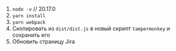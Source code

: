 1. `node -v` // 20.17.0
2. `yarn install`
3. `yarn webpack`
4. Скопировать из `dist/dist.js` в новый скрипт `tampermonkey` и сохранить его
5. Обновить страницу Jira
